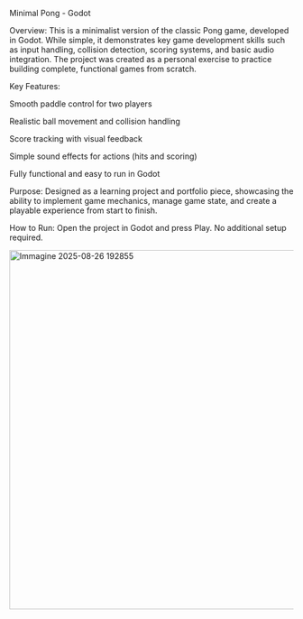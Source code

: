 Minimal Pong - Godot

Overview:
This is a minimalist version of the classic Pong game, developed in Godot. While simple, it demonstrates key game development skills such as input handling, collision detection, scoring systems, and basic audio integration. The project was created as a personal exercise to practice building complete, functional games from scratch.

Key Features:

Smooth paddle control for two players

Realistic ball movement and collision handling

Score tracking with visual feedback

Simple sound effects for actions (hits and scoring)

Fully functional and easy to run in Godot

Purpose:
Designed as a learning project and portfolio piece, showcasing the ability to implement game mechanics, manage game state, and create a playable experience from start to finish.

How to Run:
Open the project in Godot and press Play. No additional setup required.

<img width="1146" height="637" alt="Immagine 2025-08-26 192855" src="https://github.com/user-attachments/assets/54d10ed8-d68f-4af0-ac66-230111eb31dd" />

